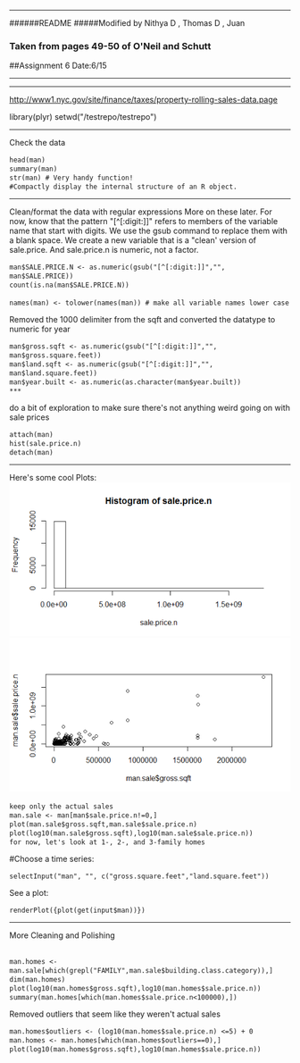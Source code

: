 ***
######README
#####Modified by Nithya D , Thomas D , Juan
### Taken from pages 49-50 of O'Neil and Schutt
##Assignment 6 Date:6/15
***
---
http://www1.nyc.gov/site/finance/taxes/property-rolling-sales-data.page

library(plyr)
setwd("/testrepo/testrepo")


***
 Check the data
```{r echo = FALSE}
head(man)
summary(man)
str(man) # Very handy function!
#Compactly display the internal structure of an R object.
```
***
Clean/format the data with regular expressions
More on these later. For now, know that the
pattern "[^[:digit:]]" refers to members of the variable name that
start with digits. We use the gsub command to replace them with a blank space.
We create a new variable that is a "clean' version of sale.price.
And sale.price.n is numeric, not a factor.
```{r echo = FALSE}
man$SALE.PRICE.N <- as.numeric(gsub("[^[:digit:]]","", man$SALE.PRICE))
count(is.na(man$SALE.PRICE.N))

names(man) <- tolower(names(man)) # make all variable names lower case
```
Removed the 1000 delimiter from the sqft and converted the datatype to numeric for year
```{r echo = FALSE}
man$gross.sqft <- as.numeric(gsub("[^[:digit:]]","", man$gross.square.feet))
man$land.sqft <- as.numeric(gsub("[^[:digit:]]","", man$land.square.feet))
man$year.built <- as.numeric(as.character(man$year.built))
***
```
do a bit of exploration to make sure there's not anything
weird going on with sale prices

```{r echo = FALSE}
attach(man)
hist(sale.price.n) 
detach(man)
```
***
Here's some cool Plots:
![](https://github.com/WindDAnalytics/testrepo-1/blob/master/Analysis/man.sale.price.png) 
![](https://github.com/WindDAnalytics/testrepo-1/blob/master/Analysis/Orig_ActualSales_Scatterplot.png)

```{r echo = FALSE}
keep only the actual sales
man.sale <- man[man$sale.price.n!=0,]
plot(man.sale$gross.sqft,man.sale$sale.price.n)
plot(log10(man.sale$gross.sqft),log10(man.sale$sale.price.n))
for now, let's look at 1-, 2-, and 3-family homes
```



#Choose a time series:
```{r echo = FALSE}
selectInput("man", "", c("gross.square.feet","land.square.feet"))
```
See a plot:
```{r echo = FALSE}
renderPlot({plot(get(input$man))})
```
***
More Cleaning and Polishing
```{r echo = FALSE}

man.homes <- man.sale[which(grepl("FAMILY",man.sale$building.class.category)),]
dim(man.homes)
plot(log10(man.homes$gross.sqft),log10(man.homes$sale.price.n))
summary(man.homes[which(man.homes$sale.price.n<100000),])
```
Removed outliers that seem like they weren't actual sales
```{r echo = FALSE}
man.homes$outliers <- (log10(man.homes$sale.price.n) <=5) + 0
man.homes <- man.homes[which(man.homes$outliers==0),]
plot(log10(man.homes$gross.sqft),log10(man.homes$sale.price.n))
```